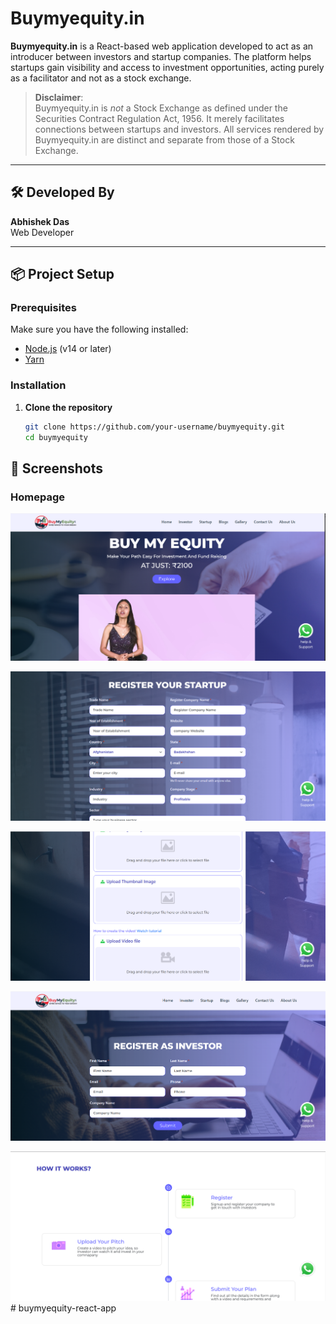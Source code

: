 # Buymyequity.in

**Buymyequity.in** is a React-based web application developed to act as an introducer between investors and startup companies. The platform helps startups gain visibility and access to investment opportunities, acting purely as a facilitator and not as a stock exchange.

> **Disclaimer**:  
> Buymyequity.in is _not_ a Stock Exchange as defined under the Securities Contract Regulation Act, 1956. It merely facilitates connections between startups and investors. All services rendered by Buymyequity.in are distinct and separate from those of a Stock Exchange.

---

## 🛠 Developed By

**Abhishek Das**  
Web Developer

---

## 📦 Project Setup

### Prerequisites

Make sure you have the following installed:

- [Node.js](https://nodejs.org/) (v14 or later)
- [Yarn](https://classic.yarnpkg.com/lang/en/docs/install/)

### Installation

1. **Clone the repository**
   ```bash
   git clone https://github.com/your-username/buymyequity.git
   cd buymyequity
   ```

## 📸 Screenshots

### Homepage

![Hero](./screenshots/ss1.png)

![Register Form](./screenshots/ss4.png)

![Document Upload](./screenshots/ss3.png)

![Register](./screenshots/ss5.png)

![Demo](./screenshots/ss2.png)
#   b u y m y e q u i t y - r e a c t - a p p 
 
 